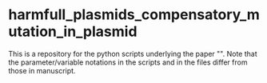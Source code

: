 # harmfull_plasmids_compensatory_mutation_in_plasmid
This is a repository for the python scripts underlying the paper "". Note that the parameter/variable notations in the scripts and in the files differ from those in manuscript.
